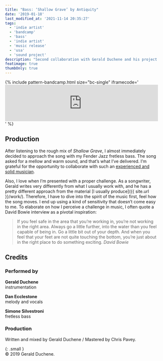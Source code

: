 ```yaml
---
title: "Bass: ‘Shallow Grave’ by Antiquity"
date: '2019-01-18'
last_modified_at: '2021-11-14 20:35:27'
tags:
  - 'indie artist'
  - 'bandcamp'
  - 'bass'
  - 'indie artist'
  - 'music release'
  - 'usa'
  - 'sound project'
description: "Second collaboration with Gerald Duchene and his project Antiquity. I recorded a bass track for this beautiful song."
featimage: true
thumbOnly: true
---
```

{% include pattern-bandcamp.html size="bc-single" iframecode='<iframe style="border: 0; width: 100%; height: 120px;" src="https://bandcamp.com/EmbeddedPlayer/track=1048816351/size=large/bgcol=ffffff/linkcol=333333/tracklist=false/artwork=small/transparent=true/"><a href="https://sessions.antiquity-music.com/track/shallow-grave">Shallow Grave by Antiquity</a></iframe>' %}

## Production

After listening to the rough mix of _Shallow Grave_, I almost immediately decided to approach the song with my Fender Jazz fretless bass. The song asked for a mellow and warm sound, and that’s what I’ve delivered. I’m grateful for the opportunity to collaborate with such an [experienced and solid musician](https://antiquity-music.com/).

Also, I love when I’m presented with a proper challenge. As a songwriter, Gerald writes very differently from what I usually work with, and he has a pretty different approach from the material [I usually produce]({{ site.url }}/work/). Therefore, I have to dive into the spirit of the music first, feel how the song moves. I end up using a kind of sensitivity that doesn’t come easy to me. To elaborate on how I perceive a challenge in music, I often quote a David Bowie interview as a pivotal inspiration:

> If you feel safe in the area that you’re working in, you’re not working in the right area. Always go a little further, into the water than you feel capable of being in. Go a little bit out of your depth. And when you feel that your feet are not quite touching the bottom, you’re just about in the right place to do something exciting.
> <cite>David Bowie</cite>

## Credits

### Performed by

**Gerald Duchene**\
instrumentation

**Dan Ecclestone**\
melody and vocals

**Simone Silvestroni**\
fretless bass

### Production

Written and mixed by Gerald Duchene / Mastered by Chris Pavey.

{: .small }
<br>&copy; 2019 Gerald Duchene.